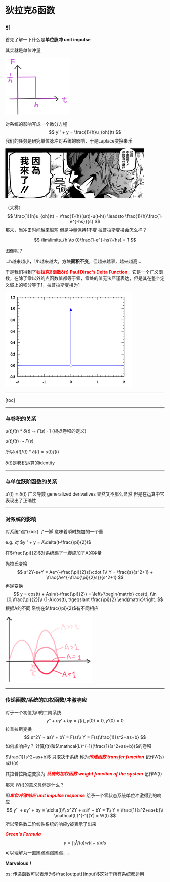 
# 狄拉克δ函数

### 引

首先了解一下什么是**单位脉冲 unit impulse**

其实就是单位冲量

<img src=".\Dirac_Function\unit impulse.png" alt="unit impulse" style="zoom:50%;" />

对系统的影响写成一个微分方程
$$
y'' + y = \frac{1}{h}u_{oh}(t)
$$
我们的任务是研究单位脉冲对系统的影响，于是Laplace变换来乐

<img src=".\Dirac_Function\watashigakita.png" alt="watashigakita" style="zoom:50%;" />

（大雾）
$$
\frac{1}{h}u_{oh}(t) = \frac{1}{h}(u(t)-u(t-h)) \leadsto \frac{1}{h}\frac{1-e^{-hs}}{s}
$$
 那末，当冲击时间越来越短 但是冲量保持1不变 拉普拉斯变换会怎么样？

$$
\lim\limits_{h \to 0}\frac{1-e^{-hs}}{hs} = 1
$$

图像呢？

...h越来越小，1/h越来越大，方块**面积不变**，但越来越窄，越来越高...

于是我们得到了<font color = red>**狄拉克δ函数δ(t) Paul Dirac's Delta Function**</font>，它是一个广义函数，在除了零以外的点函数值都等于零，零处的值无法严谨表达，但是其在整个定义域上的积分等于1，拉普拉斯变换为1

<img src=".\Dirac_Function\delta.png" alt="delta" style="zoom: 50%;" />

---



[toc]

---

### 与卷积的关系

$u(t)f(t)*\delta(t)\leadsto F(s)\cdot 1$ (根据卷积的定义)

$u(t)f(t)\leadsto F(s)$ 

所以$u(t)f(t)*\delta(t) = u(t)f(t)$

$\delta(t)$是卷积运算的identity

---

### 与单位跃阶函数的关系

$u'(t) = \delta(t)$  广义导数 generalized derivatives 显然又不那么显然 但是在运算中它表现出了正确性

---

### 对系统的影响

对系统“踢”(kick) 了一脚 意味着瞬时施加的一个量

e.g. 对 $y'' + y = A\delta(t-\frac{\pi}{2})$

在$\frac{\pi}{2}$对系统踢了一脚施加了A的冲量

先拉氏变换
$$
s^2Y-s+Y = Ae^{-\frac{\pi}{2}s}\cdot 1\\
Y = \frac{s}{s^2+1} + \frac{Ae^{-\frac{\pi}{2}s}}{s^2+1}
$$
再逆变换
$$
y = cos(t) + Asin(t-\frac{\pi}{2}) = \left\{\begin{matrix}
cos(t), t\in [0,\frac{\pi}{2}]\\ 
(1-A)cos(t), t\geqslant \frac{\pi}{2}
\end{matrix}\right.
$$
根据A的不同 系统在$\frac{\pi}{2}$有不同相应

<img src=".\Dirac_Function\response.png" alt="response" style="zoom:50%;" />

---

### 传递函数/系统的加权函数/冲激响应

对于一个初值为0的二阶系统
$$
y'' + ay' + by = f(t), y(0) = 0,y'(0) = 0
$$
拉普拉斯变换
$$
s^2Y + asY + bY = F(s)\\
Y = F(s)\frac{1}{s^2+as+b}
$$
如何求响应y？ 计算$f(t)$和$\mathcal{L}^{-1}(\frac{1}{s^2+as+b})$的卷积

$\frac{1}{s^2+as+b}$ 只取决于系统 称为<font color = red>***传递函数 transfer function***</font>  记作$W(s)$或$H(s)$

其拉普拉斯逆变换为 <font color = red>***系统的加权函数 weight function of the system***</font>  记作$W(t)$

那末 $W(t)$的意义具体是什么？

即<font color = red>***单位冲激响应 unit impulse response***</font> 给予一个零状态系统单位冲激得到的响应
$$
y'' + ay' + by = \delta(t)\\
s^2Y + asY + bY = 1\\
Y = \frac{1}{s^2+as+b}\\
\mathcal{L}^{-1}(Y) = W(t)
$$
所以常系数二阶线性系统的响应y被表示了出来

<span style = "color:red;font-style:italic">**Green's Formula**</span>
$$
y = \int_{0}^{t}f(u)w(t-u)du
$$
可以理解为一直踢踢踢踢踢踢......

**Marvelous！**

ps: 传递函数可以表示为$\frac{output}{input}$这对于所有系统都适用